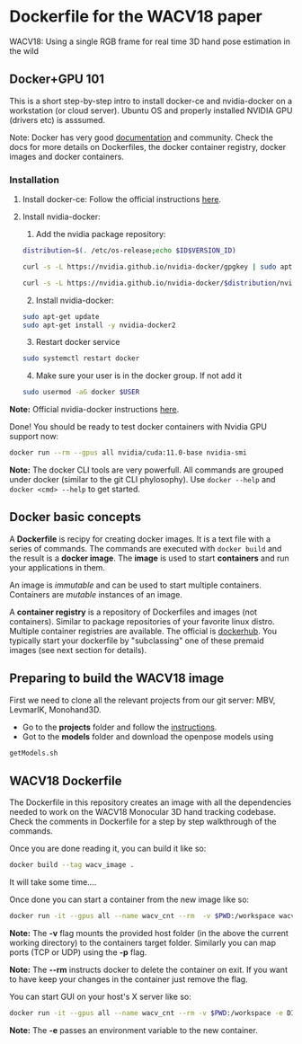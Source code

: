 # Dockerfile for the WACV18 paper

WACV18: Using a single RGB frame for real time 3D hand pose estimation in the wild


## Docker+GPU 101

This is a short step-by-step intro to install docker-ce and nvidia-docker on a workstation (or cloud server). Ubuntu OS and properly installed NVIDIA GPU (drivers etc) is asssumed.

Note: Docker has very good [documentation](https://docs.docker.com/) and community. Check the docs for more details on Dockerfiles, the docker container registry, docker images and docker containers. 

### Installation

1. Install docker-ce:
   Follow the official instructions [here](https://docs.docker.com/engine/install/ubuntu/).

2. Install nvidia-docker:

   1. Add the nvidia package repository:

   ```bash
   distribution=$(. /etc/os-release;echo $ID$VERSION_ID)

   curl -s -L https://nvidia.github.io/nvidia-docker/gpgkey | sudo apt-key add -

   curl -s -L https://nvidia.github.io/nvidia-docker/$distribution/nvidia-docker.list | sudo tee /etc/apt/sources.list.d/nvidia-docker.list

   ```

   2. Install nvidia-docker:
   ```bash
   sudo apt-get update
   sudo apt-get install -y nvidia-docker2
   ```

   3. Restart docker service
   ```bash
   sudo systemctl restart docker
   ```

   4. Make sure your user is in the docker group. If not add it

   ```bash
   sudo usermod -aG docker $USER
   ```
**Note:** Official nvidia-docker instructions [here](https://docs.nvidia.com/datacenter/cloud-native/container-toolkit/install-guide.html#installing-on-ubuntu-and-debian).

Done! You should be ready to test docker containers with Nvidia GPU support now:

```bash
docker run --rm --gpus all nvidia/cuda:11.0-base nvidia-smi
```

**Note:** The docker CLI tools are very powerfull. All commands are grouped under docker (similar to the git CLI phylosophy). Use ```docker --help``` and ```docker <cmd> --help``` to get started.

## Docker basic concepts

A **Dockerfile** is recipy for creating docker images. It is a text file with a series of commands. The commands are executed with ```docker build``` and the result is a **docker image**.
The **image** is used to start **containers** and run your applications in them.

An image is _immutable_ and can be used to start multiple containers. Containers are _mutable_ instances of an image.

A **container registry** is a repository of Dockerfiles and images (not containers). Similar to package repositories of your favorite linux distro. Multiple container registries are available. The official is [dockerhub](https://hub.docker.com/). You typically start your dockerfile by "subclassing" one of these premaid images (see next section for details).

## Preparing to build the WACV18 image

First we need to clone all the relevant projects from our git server: MBV, LevmarIK, Monohand3D.
- Go to the **projects** folder and follow the [instructions](projects/README.md).
- Got to the **models** folder and download the openpose models using
```bash
getModels.sh
```

## WACV18 Dockerfile

The Dockerfile in this repository creates an image with all the dependencies needed to work on the WACV18 Monocular 3D hand tracking codebase. Check the comments in Dockerfile for a step by step walkthrough of the commands.

Once you are done reading it, you can build it like so:

```bash
docker build --tag wacv_image .
```

It will take some time....

Once done you can start a container from the new image like so:

```bash
docker run -it --gpus all --name wacv_cnt --rm  -v $PWD:/workspace wacv_image
```
**Note:** The **-v** flag mounts the provided host folder (in the above the current working directory) to the containers target folder. Similarly you can map ports (TCP or UDP) using the **-p** flag.

**Note:** The **--rm** instructs docker to delete the container on exit. If you want to have keep your changes in the container just remove the flag.

You can start GUI on your host's X server like so:
```bash
docker run -it --gpus all --name wacv_cnt --rm -v $PWD:/workspace -e DISPLAY=$DISPLAY -v /tmp/.X11-unix:/tmp/.X11-unix wacv_image
```

**Note:** The **-e** passes an environment variable to the new container. 